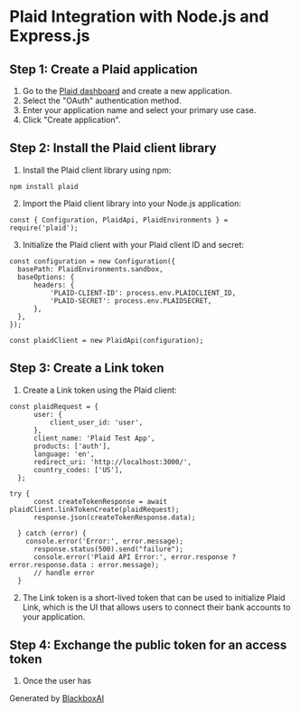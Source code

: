  # Plaid Integration with Node.js and Express.js

## Step 1: Create a Plaid application
1. Go to the [Plaid dashboard](https://dashboard.plaid.com/) and create a new application.
2. Select the "OAuth" authentication method.
3. Enter your application name and select your primary use case.
4. Click "Create application".

## Step 2: Install the Plaid client library
1. Install the Plaid client library using npm:

```
npm install plaid
```

2. Import the Plaid client library into your Node.js application:

```
const { Configuration, PlaidApi, PlaidEnvironments } = require('plaid');
```

3. Initialize the Plaid client with your Plaid client ID and secret:

```
const configuration = new Configuration({
  basePath: PlaidEnvironments.sandbox,
  baseOptions: {
      headers: {
          'PLAID-CLIENT-ID': process.env.PLAIDCLIENT_ID,
          'PLAID-SECRET': process.env.PLAIDSECRET,
      },
  },
});

const plaidClient = new PlaidApi(configuration);
```

## Step 3: Create a Link token
1. Create a Link token using the Plaid client:

```
const plaidRequest = {
      user: {
          client_user_id: 'user',
      },
      client_name: 'Plaid Test App',
      products: ['auth'],
      language: 'en',
      redirect_uri: 'http://localhost:3000/',
      country_codes: ['US'],
  };

try {
      const createTokenResponse = await plaidClient.linkTokenCreate(plaidRequest);
      response.json(createTokenResponse.data);
      
  } catch (error) {
    console.error('Error:', error.message);
      response.status(500).send("failure");
      console.error('Plaid API Error:', error.response ? error.response.data : error.message);
      // handle error
  }
```

2. The Link token is a short-lived token that can be used to initialize Plaid Link, which is the UI that allows users to connect their bank accounts to your application.

## Step 4: Exchange the public token for an access token
1. Once the user has

Generated by [BlackboxAI](https://www.useblackbox.ai)